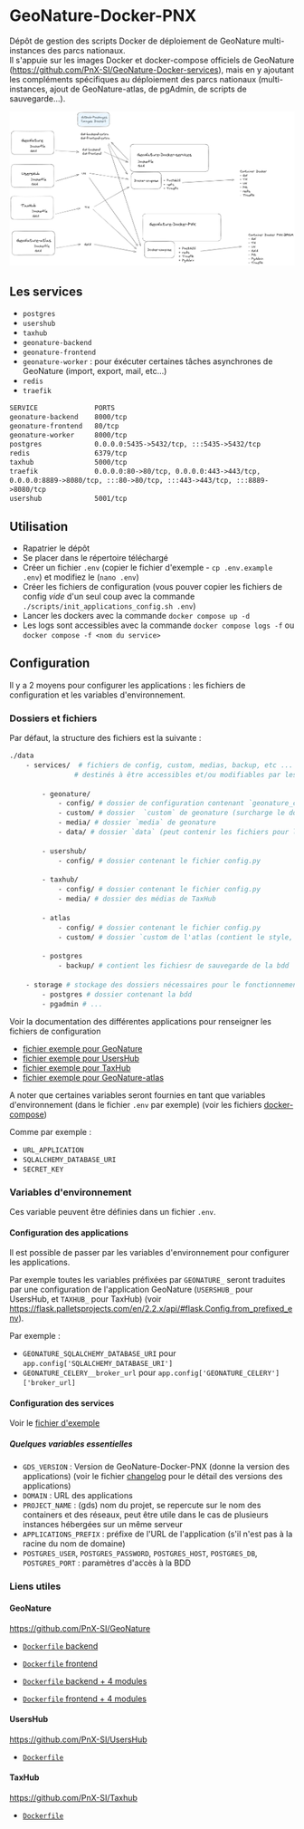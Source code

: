 # GeoNature-Docker-PNX

Dépôt de gestion des scripts Docker de déploiement de GeoNature multi-instances des parcs nationaux.  
Il s'appuie sur les images Docker et docker-compose officiels de GeoNature (https://github.com/PnX-SI/GeoNature-Docker-services), mais en y ajoutant les compléments spécifiques au déploiement des parcs nationaux (multi-instances, ajout de GeoNature-atlas, de pgAdmin, de scripts de sauvegarde...).

![Schema](docs/2024-04-Docker-PNX.png)

## Les services

 - `postgres`
 - `usershub`
 - `taxhub`
 - `geonature-backend`
 - `geonature-frontend`
 - `geonature-worker` : pour éxécuter certaines tâches asynchrones de GeoNature (import, export, mail, etc...)
 - `redis`
 - `traefik`

```
SERVICE              PORTS
geonature-backend    8000/tcp
geonature-frontend   80/tcp
geonature-worker     8000/tcp
postgres             0.0.0.0:5435->5432/tcp, :::5435->5432/tcp
redis                6379/tcp
taxhub               5000/tcp
traefik              0.0.0.0:80->80/tcp, 0.0.0.0:443->443/tcp, 0.0.0.0:8889->8080/tcp, :::80->80/tcp, :::443->443/tcp, :::8889->8080/tcp
usershub             5001/tcp
```

## Utilisation

- Rapatrier le dépôt
- Se placer dans le répertoire téléchargé
- Créer un fichier `.env` (copier le fichier d'exemple - `cp .env.example .env`) et modifiez le (`nano .env`)
- Créer les fichiers de configuration (vous pouver copier les fichiers de config *vide* d'un seul coup avec la commande `./scripts/init_applications_config.sh .env`)
- Lancer les dockers avec la commande `docker compose up -d`
- Les logs sont accessibles avec la commande `docker compose logs -f` ou `docker compose -f <nom du service>`

## Configuration

Il y a 2 moyens pour configurer les applications : les fichiers de configuration et les variables d'environnement.

### Dossiers et fichiers

Par défaut, la structure des fichiers est la suivante :

``` bash
./data
    - services/  # fichiers de config, custom, medias, backup, etc ... des applications
                # destinés à être accessibles et/ou modifiables par les administrateurs

        - geonature/
            - config/ # dossier de configuration contenant `geonature_config.toml`, `occtax_config.toml`, etc...
            - custom/ # dossier  `custom` de geonature (surcharge le dossier `static`)
            - media/ # dossier `media` de geonature
            - data/ # dossier `data` (peut contenir les fichiers pour les données des référentiels (taxref, ref_geo, ref_nomenclature, etc....))

        - usershub/
            - config/ # dossier contenant le fichier config.py

        - taxhub/
            - config/ # dossier contenant le fichier config.py
            - media/ # dossier des médias de TaxHub

        - atlas
            - config/ # dossier contenant le fichier config.py
            - custom/ # dossier `custom de l'atlas (contient le style, les templates, les scripts js, etc...)

        - postgres
            - backup/ # contient les fichiesr de sauvegarde de la bdd

    - storage # stockage des dossiers nécessaires pour le fonctionnement
        - postgres # dossier contenant la bdd
        - pgadmin # ...
```

Voir la documentation des différentes applications pour renseigner les fichiers de configuration

- [fichier exemple pour GeoNature](https://github.com/PnX-SI/GeoNature/tree/master/config/geonature_config.toml.sample)
- [fichier exemple pour UsersHub](https://github.com/PnX-SI/UsersHub/tree/master/config/config.py.sample)
- [fichier exemple pour TaxHub](https://github.com/PnX-SI/TaxHub/tree/master/apptax/config.py.sample)
- [fichier exemple pour GeoNature-atlas](https://github.com/PnX-SI/GeoNature-atlas/tree/master/atlas/configuration/config.py.sample)

A noter que certaines variables seront fournies en tant que variables d'environnement (dans le fichier `.env` par exemple) (voir les fichiers [docker-compose](./docker-compose.yml))

Comme par exemple :
  - `URL_APPLICATION`
  - `SQLALCHEMY_DATABASE_URI`
  - `SECRET_KEY`

### Variables d'environnement

Ces variable peuvent être définies dans un fichier `.env`.

#### Configuration des applications

Il est possible de passer par les variables d'environnement pour configurer les applications.

Par exemple toutes les variables préfixées par `GEONATURE_` seront traduites par une configuration de l'application GeoNature (`USERSHUB_` pour UsersHub, et `TAXHUB_` pour TaxHub) (voir https://flask.palletsprojects.com/en/2.2.x/api/#flask.Config.from_prefixed_env).

Par exemple :

- `GEONATURE_SQLALCHEMY_DATABASE_URI` pour `app.config['SQLALCHEMY_DATABASE_URI']`
- `GEONATURE_CELERY__broker_url` pour `app.config['GEONATURE_CELERY']['broker_url]`

#### Configuration des services

Voir le [fichier d'exemple](./.env.example)

##### Quelques variables essentielles

- `GDS_VERSION` : Version de GeoNature-Docker-PNX (donne la version des applications) (voir le fichier [changelog](./docs/changelog.md) pour le détail des versions des applications)
- `DOMAIN` : URL des applications
- `PROJECT_NAME` : (gds) nom du projet, se repercute sur le nom des containers et des réseaux, peut être utile dans le cas de plusieurs instances hébergées sur un même serveur
- `APPLICATIONS_PREFIX` : préfixe de l'URL de l'application (s'il n'est pas à la racine du nom de domaine)
- `POSTGRES_USER`, `POSTGRES_PASSWORD`, `POSTGRES_HOST`, `POSTGRES_DB`, `POSTGRES_PORT` : paramètres d'accès à la BDD

### Liens utiles

#### GeoNature

https://github.com/PnX-SI/GeoNature

- [`Dockerfile` backend](https://github.com/PnX-SI/GeoNature/blob/master/backend/Dockerfile)
- [`Dockerfile` frontend](https://github.com/PnX-SI/GeoNature/blob/master/frontend/Dockerfile)

- [`Dockerfile` backend + 4 modules](./build/Dockerfile-geonature-backend)
- [`Dockerfile` frontend + 4 modules](./build/Dockerfile-geonature-frontend)


#### UsersHub

https://github.com/PnX-SI/UsersHub

- [`Dockerfile`](https://github.com/PnX-SI/UsersHub/blob/master/Dockerfile)


#### TaxHub

https://github.com/PnX-SI/Taxhub

- [`Dockerfile`](https://github.com/PnX-SI/TaxHub/blob/master/Dockerfile)
